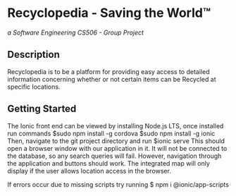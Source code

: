 # Recyclopedia - Saving the World™
*a Software Engineering CS506 - Group Project*

## Description
Recyclopedia is to be a platform for providing easy access to detailed information concerning whether or not certain items can be Recycled at specific locations. 

## Getting Started


The Ionic front end can be viewed by installing Node.js LTS, once installed run commands
$sudo npm install -g cordova
$sudo    npm install -g ionic
Then, navigate to the git project directory and run
    $ionic serve
This should open a browser window with our application in it. It will not be connected to the database, so any search queries will fail. However, navigation through the application and buttons should work. The integrated map will only display if the user allows location access in the browser.

If errors occur due to missing scripts try running
    $ npm i @ionic/app-scripts

